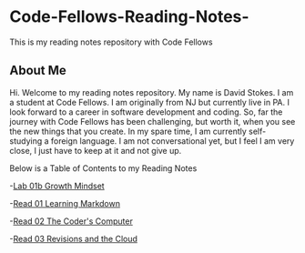# Code-Fellows-Reading-Notes-

This is my reading notes repository with Code Fellows

## About Me

Hi. Welcome to my reading notes repository.  My name is David Stokes. I am a student at Code Fellows. I am originally from NJ but currently live in PA. I look forward to a career in software development and coding. So, far the journey with Code Fellows has been challenging, but worth it, when you see the new things that you create. In my spare time, I am currently self-studying a foreign language. I am not conversational yet, but I feel I am very close, I just have to keep at it and not give up. 

Below is a Table of Contents to my Reading Notes

-[Lab 01b Growth Mindset](growthmindset.md)

-[Read 01 Learning Markdown](learningmarkdown.md)

-[Read 02 The Coder's Computer](thecoderscomputer.md)

-[Read 03 Revisions and the Cloud](revisionsandthecloud.md)
